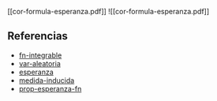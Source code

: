 [[cor-formula-esperanza.pdf]]
![[cor-formula-esperanza.pdf]]

## Referencias
- [fn-integrable](./fn-integrable.md)
- [var-aleatoria](./var-aleatoria.md)
- [esperanza](./esperanza.md)
- [medida-inducida](./medida-inducida.md)
- [prop-esperanza-fn](./prop-esperanza-fn.md)
